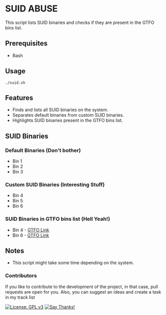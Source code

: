 # SUID ABUSE

This script lists SUID binaries and checks if they are present in the GTFO bins list.

## Prerequisites

- Bash

## Usage
```
./suid.sh
```
## Features

- Finds and lists all SUID binaries on the system.
- Separates default binaries from custom SUID binaries.
- Highlights SUID binaries present in the GTFO bins list.

## SUID Binaries

### Default Binaries (Don't bother)

- Bin 1
- Bin 2
- Bin 3

### Custom SUID Binaries (Interesting Stuff)

- Bin 4
- Bin 5
- Bin 6

### SUID Binaries in GTFO bins list (Hell Yeah!)

- Bin 4 - [GTFO Link](https://gtfobins.github.io/bin4/#suid)
- Bin 6 - [GTFO Link](https://gtfobins.github.io/bin6/#suid)

## Notes

- This script might take some time depending on the system.

### Contributors
If you like to contribute to the development of the project, in that case, pull requests are open for you.
Also, you can suggest an ideas and create a task in my track list

[![License: GPL v3](https://img.shields.io/badge/License-GPL%20v3-blue.svg)](http://www.gnu.org/licenses/gpl-3.0) [![Say Thanks!](https://img.shields.io/badge/Say%20Thanks-!-1EAEDB.svg)](https://saythanks.io/to/stanislav-web)  
